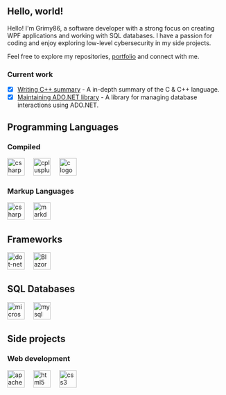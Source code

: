 ## Hello, world!
Hello! I'm Grimy86, a software developer with a strong focus on creating WPF applications and working with SQL databases. I have a passion for coding and enjoy exploring low-level cybersecurity in my side projects. 

Feel free to explore my repositories, [portfolio](https://github.com/ag-86/Portfolio) and connect with me.

### Current work
- [x] [Writing C++ summary](https://github.com/agC86/StudyCpp) - A in-depth summary of the C & C++ language.
- [x] [Maintaining ADO.NET library](https://github.com/ag-86/DataVista) - A library for managing database interactions using ADO.NET.
    
## Programming Languages
### Compiled
<div align="left">
  <img src="https://img.shields.io/badge/C Sharp-239120?logo=csharp&logoColor=white&style=for-the-badge" height="40" alt="csharp logo"  />
  <img width="12" />
  <img src="https://img.shields.io/badge/C++-00599C?logo=cplusplus&logoColor=white&style=for-the-badge" height="40" alt="cplusplus logo"  />
  <img width="12" />
  <img src="https://img.shields.io/badge/C-A8B9CC?logo=c&logoColor=black&style=for-the-badge" height="40" alt="c logo"  />
  <img width="12" />
</div>

### Markup Languages
<div align="left">
    <img src="https://img.shields.io/badge/XAML-0C54C2.svg?style=for-the-badge&logo=XAML&logoColor=white" height="40" alt="csharp logo"  />
    <img width="12" />
    <img src="https://img.shields.io/badge/Markdown-000000?logo=markdown&logoColor=white&style=for-the-badge" height="40" alt="markdown logo"  />
</div>

## Frameworks
<div align="left">
  <img src="https://img.shields.io/badge/.NET-512BD4?logo=dotnet&logoColor=white&style=for-the-badge" height="40" alt="dot-net logo"  />
  <img width="12" />
  <img src="https://img.shields.io/badge/Blazor-512BD4?logo=blazor&logoColor=fff&style=for-the-badge" height="40" alt="Blazor Badge">
</div>

## SQL Databases
<div align="left">
  <img src="https://img.shields.io/badge/Microsoft SQL Server-CC2927?logo=microsoftsqlserver&logoColor=white&style=for-the-badge" height="40" alt="microsoftsqlserver logo"  />
  <img width="12" />
  <img src="https://img.shields.io/badge/MySQL-4479A1?logo=mysql&logoColor=white&style=for-the-badge" height="40" alt="mysql logo"  />
  <img width="12" />
</div>

## Side projects
### Web development
<div align="left">
    <img src="https://img.shields.io/badge/Apache-D22128?logo=apache&logoColor=white&style=for-the-badge" height="40" alt="apache logo"  />
    <img width="12" />
    <img src="https://img.shields.io/badge/HTML5-E34F26?logo=html5&logoColor=white&style=for-the-badge" height="40" alt="html5 logo"  />
    <img width="12" />
    <img src="https://img.shields.io/badge/CSS3-1572B6?logo=css3&logoColor=white&style=for-the-badge" height="40" alt="css3 logo"  />
</div>
